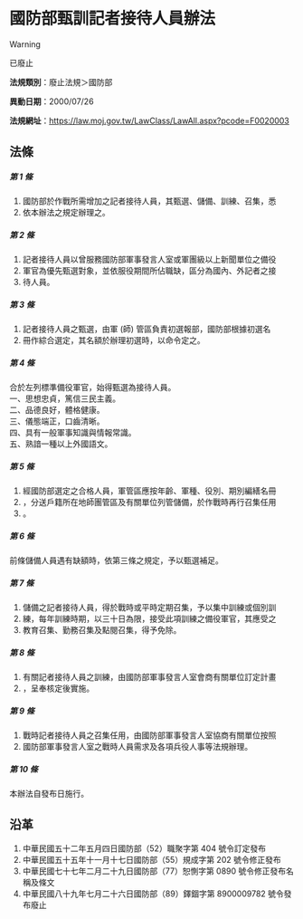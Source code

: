 # 國防部甄訓記者接待人員辦法


> [!WARNING]
> 已廢止


**法規類別**：廢止法規＞國防部

**異動日期**：2000/07/26  

**法規網址**：https://law.moj.gov.tw/LawClass/LawAll.aspx?pcode=F0020003



## 法條
##### 第 1 條
1. 國防部於作戰所需增加之記者接待人員，其甄選、儲備、訓練、召集，悉
1. 依本辦法之規定辦理之。

##### 第 2 條
1. 記者接待人員以曾服務國防部軍事發言人室或軍團級以上新聞單位之備役
1. 軍官為優先甄選對象，並依服役期間所佔職缺，區分為國內、外記者之接
1. 待人員。

##### 第 3 條
1. 記者接待人員之甄選，由軍 (師) 管區負責初選報部，國防部根據初選名
1. 冊作綜合選定，其名額於辦理初選時，以命令定之。

##### 第 4 條
合於左列標準備役軍官，始得甄選為接待人員。  
一、思想忠貞，篤信三民主義。  
二、品德良好，體格健康。  
三、儀態端正，口齒清晰。  
四、具有一般軍事知識與情報常識。  
五、熟諳一種以上外國語文。

##### 第 5 條
1. 經國防部選定之合格人員，軍管區應按年齡、軍種、役別、期別編繕名冊
1. ，分送戶籍所在地師團管區及有關單位列管儲備，於作戰時再行召集任用
1. 。

##### 第 6 條
前條儲備人員遇有缺額時，依第三條之規定，予以甄選補足。

##### 第 7 條
1. 儲備之記者接待人員，得於戰時或平時定期召集，予以集中訓練或個別訓
1. 練，每年訓練時期，以三十日為限，接受此項訓練之備役軍官，其應受之
1. 教育召集、勤務召集及點閱召集，得予免除。

##### 第 8 條
1. 有關記者接待人員之訓練，由國防部軍事發言人室會商有關單位訂定計畫
1. ，呈奉核定後實施。

##### 第 9 條
1. 戰時記者接待人員之召集任用，由國防部軍事發言人室協商有關單位按照
1. 國防部軍事發言人室之戰時人員需求及各項兵役人事等法規辦理。

##### 第 10 條
本辦法自發布日施行。

## 沿革
1. 中華民國五十二年五月四日國防部（52）職聚字第 404  號令訂定發布
1. 中華民國五十五年十一月十七日國防部（55）規成字第 202  號令修正發布
1. 中華民國七十七年二月二十九日國防部（77）恕惻字第 0890 號令修正發布名稱及條文
1. 中華民國八十九年七月二十六日國防部（89）鐸錮字第 8900009782 號令發布廢止
